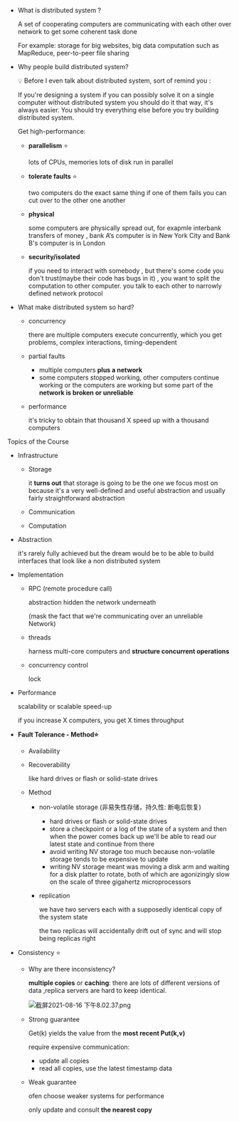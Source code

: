 - What is distributed system ?
    
    A set of cooperating computers  are communicating with each other over network to get some coherent task done
    
    For example: storage for big websites, big data computation such as MapReduce, peer-to-peer file sharing 
    
- Why people build distributed system?
    
    <aside>
    💡 Before I even talk about distributed system, sort of remind you :
    
    If you're designing a system if you can possibly solve it on a single computer without distributed system you should do it that way, it's always easier. You should try everything else before you try building distributed system.
    
    </aside>
    
    Get high-performance: 
    
    - **parallelism** ⭐
        
        lots of CPUs, memories lots of disk run in parallel
        
    - **tolerate faults** ⭐
        
         two computers do the exact same thing if one of them fails you can cut over to the other one another
        
    - **physical**
        
        some computers are physically spread out,  for exapmle interbank transfers of money , bank A‘s computer is in New York City and Bank B's computer is in London
        
    - **security/isolated**
        
        if you need to interact with somebody , but there's some code you don't trust(maybe their code has bugs in it) , you want to split  the computation to other computer. you talk to each other to narrowly defined network protocol
        
- What make distributed system so hard?
    - concurrency
        
        there are multiple computers execute concurrently, which you get problems, complex interactions, timing-dependent 
        
    - partial faults
        - multiple computers **plus a network**
        - some computers stopped working, other computers continue working or the computers are working but some part of the **network is broken or unreliable**
    - performance
        
        it's tricky to obtain that thousand X speed up with a thousand computers
        

Topics of the Course

- Infrastructure
    - Storage
        
        it **turns out** that storage is going to be the one we focus most on because it's a very well-defined and useful abstraction and usually fairly straightforward abstraction
        
    - Communication
    - Computation
        
        
- Abstraction
    
    it's rarely fully achieved but the dream would be to be able to build  interfaces that look like a non distributed  system
    
- Implementation
    - RPC (remote procedure call)
        
        abstraction hidden the network underneath
        
        (mask the fact that we're communicating over an unreliable Network)
        
    - threads
        
        harness multi-core computers and **structure concurrent operations** 
        
    - concurrency control
        
        lock
        
- Performance
    
    scalability or scalable speed-up
    
    if you increase  X computers, you get X times throughput
    
- **Fault Tolerance - Method⭐**
    - Availability
    - Recoverability
        
        like hard drives or flash or solid-state drives 
        
    - Method
        - non-volatile storage (非易失性存储，持久性: 断电后恢复)
            - hard drives or flash or solid-state drives
            - store a checkpoint or a log of the state of a system and then when the power comes back up  we'll be able to read our latest state and continue from there
            - avoid writing NV storage too much because non-volatile storage tends to be expensive to update
            - writing NV storage meant was moving a disk arm and waiting for a disk platter to rotate, both of which are agonizingly slow on the scale of  three gigahertz microprocessors
        - replication
            
            we have two servers each with a supposedly identical copy of the system state
            
            the two replicas will accidentally drift out of sync and will stop being replicas right
            
- Consistency ⭐
    - Why are there inconsistency?
        
        **multiple copies** or **caching**: there are lots of different versions of data ,replica servers are hard to keep identical. 
        
        ![截屏2021-08-16 下午8.02.37.png](https://s3-us-west-2.amazonaws.com/secure.notion-static.com/6e827bf8-1dda-4cec-95f4-f5bd6070d5f1/截屏2021-08-16_下午8.02.37.png)
        
    - Strong guarantee
        
        Get(k) yields the value from the **most recent Put(k,v)** 
        
        require expensive communication: 
        
        - update all copies
        - read all copies, use the latest timestamp data
    - Weak guarantee
        
        ofen choose weaker systems for performance
        
        only update and consult **the nearest copy**
